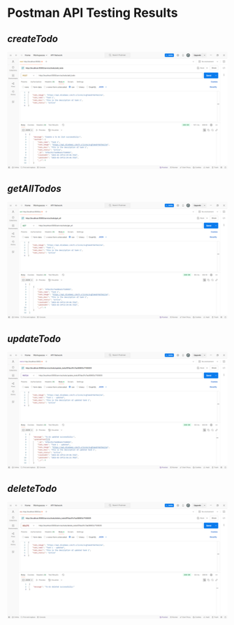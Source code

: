 # Postman API Testing Results


*createTodo*
---
![Create](postman-screenshots/create.png)


*getAllTodos*
---
![getAll](postman-screenshots/getAll.png)


*updateTodo*
---
![update](postman-screenshots/update.png)


*deleteTodo*
---
![delete](postman-screenshots/delete.png)
